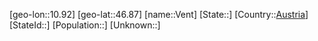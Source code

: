 ﻿---
location: [46.87,10.92]
type: City
tags:
- geo/City


SpocWebEntityId: 35243
isDeleted: false
confidential: public

---
[geo-lon::10.92]
[geo-lat::46.87]
[name::Vent]
[State::]
[Country::[Austria](geo/Continent/Europe/Austria.md)]
[StateId::]
[Population::]
[Unknown::]

